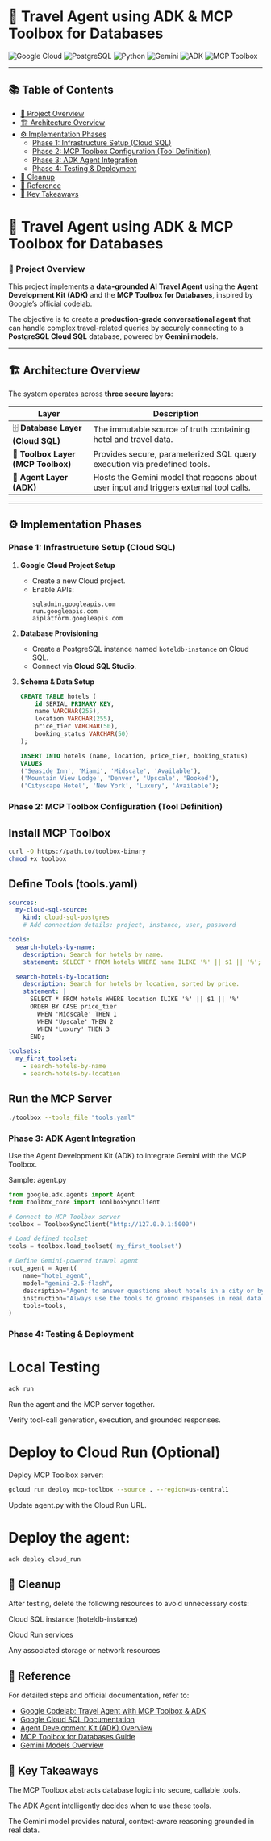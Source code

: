 # 🤖 Travel Agent using ADK & MCP Toolbox for Databases

![Google Cloud](https://img.shields.io/badge/Google%20Cloud-%234285F4.svg?style=for-the-badge&logo=google-cloud&logoColor=white)
![PostgreSQL](https://img.shields.io/badge/PostgreSQL-%23336791.svg?style=for-the-badge&logo=postgresql&logoColor=white)
![Python](https://img.shields.io/badge/Python-3776AB?style=for-the-badge&logo=python&logoColor=white)
![Gemini](https://img.shields.io/badge/Gemini%20AI-4285F4?style=for-the-badge&logo=google&logoColor=white)
![ADK](https://img.shields.io/badge/Agent%20Development%20Kit-34A853?style=for-the-badge&logo=google&logoColor=white)
![MCP Toolbox](https://img.shields.io/badge/MCP%20Toolbox-0F9D58?style=for-the-badge&logo=google&logoColor=white)

---

## 📚 Table of Contents
- [🧭 Project Overview](#-project-overview)
- [🏗️ Architecture Overview](#️-architecture-overview)
- [⚙️ Implementation Phases](#️-implementation-phases)
  - [Phase 1: Infrastructure Setup (Cloud SQL)](#phase-1-infrastructure-setup-cloud-sql)
  - [Phase 2: MCP Toolbox Configuration (Tool Definition)](#phase-2-mcp-toolbox-configuration-tool-definition)
  - [Phase 3: ADK Agent Integration](#phase-3-adk-agent-integration)
  - [Phase 4: Testing & Deployment](#phase-4-testing--deployment)
- [🧹 Cleanup](#-cleanup)
- [🔗 Reference](#-reference)
- [🧠 Key Takeaways](#-key-takeaways)


# 🤖 Travel Agent using ADK & MCP Toolbox for Databases

### 🧭 Project Overview
This project implements a **data-grounded AI Travel Agent** using the **Agent Development Kit (ADK)** and the **MCP Toolbox for Databases**, inspired by Google’s official codelab.

The objective is to create a **production-grade conversational agent** that can handle complex travel-related queries by securely connecting to a **PostgreSQL Cloud SQL** database, powered by **Gemini models**.

---

## 🏗️ Architecture Overview

The system operates across **three secure layers**:

| Layer | Description |
|--------|--------------|
| 🗄️ **Database Layer (Cloud SQL)** | The immutable source of truth containing hotel and travel data. |
| 🧰 **Toolbox Layer (MCP Toolbox)** | Provides secure, parameterized SQL query execution via predefined tools. |
| 🤖 **Agent Layer (ADK)** | Hosts the Gemini model that reasons about user input and triggers external tool calls. |

---

## ⚙️ Implementation Phases

### **Phase 1: Infrastructure Setup (Cloud SQL)**

1. **Google Cloud Project Setup**
   - Create a new Cloud project.
   - Enable APIs:
     ```
     sqladmin.googleapis.com
     run.googleapis.com
     aiplatform.googleapis.com
     ```

2. **Database Provisioning**
   - Create a PostgreSQL instance named `hoteldb-instance` on Cloud SQL.
   - Connect via **Cloud SQL Studio**.

3. **Schema & Data Setup**
   ```sql
   CREATE TABLE hotels (
       id SERIAL PRIMARY KEY,
       name VARCHAR(255),
       location VARCHAR(255),
       price_tier VARCHAR(50),
       booking_status VARCHAR(50)
   );

   INSERT INTO hotels (name, location, price_tier, booking_status)
   VALUES
   ('Seaside Inn', 'Miami', 'Midscale', 'Available'),
   ('Mountain View Lodge', 'Denver', 'Upscale', 'Booked'),
   ('Cityscape Hotel', 'New York', 'Luxury', 'Available');
   ```

### Phase 2: MCP Toolbox Configuration (Tool Definition)

## Install MCP Toolbox
```bash
curl -O https://path.to/toolbox-binary
chmod +x toolbox
```


## Define Tools (tools.yaml)
```yaml
sources:
  my-cloud-sql-source:
    kind: cloud-sql-postgres
    # Add connection details: project, instance, user, password

tools:
  search-hotels-by-name:
    description: Search for hotels by name.
    statement: SELECT * FROM hotels WHERE name ILIKE '%' || $1 || '%';

  search-hotels-by-location:
    description: Search for hotels by location, sorted by price.
    statement: |
      SELECT * FROM hotels WHERE location ILIKE '%' || $1 || '%'
      ORDER BY CASE price_tier
        WHEN 'Midscale' THEN 1
        WHEN 'Upscale' THEN 2
        WHEN 'Luxury' THEN 3
      END;

toolsets:
  my_first_toolset:
    - search-hotels-by-name
    - search-hotels-by-location
```

## Run the MCP Server
```bash
./toolbox --tools_file "tools.yaml"
```

### Phase 3: ADK Agent Integration

Use the Agent Development Kit (ADK) to integrate Gemini with the MCP Toolbox.

Sample: agent.py
```python
from google.adk.agents import Agent
from toolbox_core import ToolboxSyncClient

# Connect to MCP Toolbox server
toolbox = ToolboxSyncClient("http://127.0.0.1:5000")

# Load defined toolset
tools = toolbox.load_toolset('my_first_toolset')

# Define Gemini-powered travel agent
root_agent = Agent(
    name="hotel_agent",
    model="gemini-2.5-flash",
    description="Agent to answer questions about hotels in a city or by name.",
    instruction="Always use the tools to ground responses in real data.",
    tools=tools,
)
```

### Phase 4: Testing & Deployment

# Local Testing
```bash
adk run
```

Run the agent and the MCP server together.

Verify tool-call generation, execution, and grounded responses.

# Deploy to Cloud Run (Optional)

Deploy MCP Toolbox server:
```bash
gcloud run deploy mcp-toolbox --source . --region=us-central1
```

Update agent.py with the Cloud Run URL.

# Deploy the agent:
```bash
adk deploy cloud_run
```

## 🧹 Cleanup

After testing, delete the following resources to avoid unnecessary costs:

Cloud SQL instance (hoteldb-instance)

Cloud Run services

Any associated storage or network resources

## 🔗 Reference

For detailed steps and official documentation, refer to:

- [Google Codelab: Travel Agent with MCP Toolbox & ADK](https://codelabs.developers.google.com/travel-agent-mcp-toolbox-adk#0)
- [Google Cloud SQL Documentation](https://cloud.google.com/sql/docs)
- [Agent Development Kit (ADK) Overview](https://cloud.google.com/vertex-ai/docs/agents/overview)
- [MCP Toolbox for Databases Guide](https://developers.google.com/mcp)
- [Gemini Models Overview](https://deepmind.google/technologies/gemini/)


## 🧠 Key Takeaways

The MCP Toolbox abstracts database logic into secure, callable tools.

The ADK Agent intelligently decides when to use these tools.

The Gemini model provides natural, context-aware reasoning grounded in real data.


